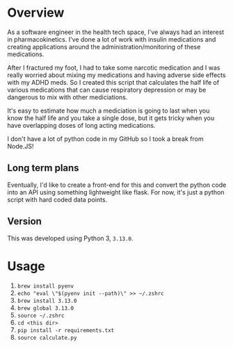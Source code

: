 # Overview
As a software engineer in the health tech space, I've always had an interest in pharmacokinetics. I've done a lot of work with insulin medications and creating applications around the administration/monitoring of these medications.

After I fractured my foot, I had to take some narcotic medication and I was really worried about mixing my medications and having adverse side effects with my ADHD meds. So I created this script that calculates the half life of various medications that can cause respiratory depression or may be dangerous to mix with other mediciations.

It's easy to estimate how much a mediciation is going to last when you know the half life and you take a single dose, but it gets tricky when you have overlapping doses of long acting medications.

I don't have a lot of python code in my GitHub so I took a break from Node.JS!

## Long term plans
Eventually, I'd like to create a front-end for this and convert the python code into an API using something lightweight like flask. For now, it's just a python script with hard coded data points.

## Version
This was developed using Python 3, `3.13.0`.

# Usage
1) `brew install pyenv`
2) `echo "eval \"$(pyenv init --path)\" >> ~/.zshrc`
3) `brew install 3.13.0`
4) `brew global 3.13.0`
5) `source ~/.zshrc`
6) `cd <this dir>`
7) `pip install -r requirements.txt`
8) `source calculate.py`

